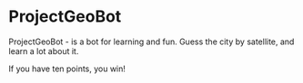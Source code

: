 # ProjectGeoBot
ProjectGeoBot - is a bot for learning and fun. Guess the city by satellite, and learn a lot about it.

If you have ten points, you win! 
